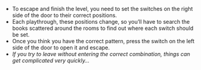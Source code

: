 - To escape and finish the level, you need to set the switches on the right side of the door to their correct positions.
- Each playthrough, these positions change, so you’ll have to search the books scattered around the rooms to find out where each switch should be set.
- Once you think you have the correct pattern, press the switch on the left side of the door to open it and escape.
- *If you try to leave without entering the correct combination, things can get complicated very quickly…*